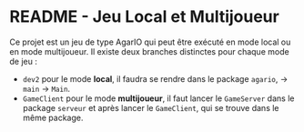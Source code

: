 # README - Jeu Local et Multijoueur

Ce projet est un jeu de type AgarIO qui peut être exécuté en mode local ou en mode multijoueur. Il existe deux branches distinctes pour chaque mode de jeu : 

- `dev2` pour le mode **local**, il faudra se rendre dans le package `agario`, -> `main` -> `Main`.
- `GameClient` pour le mode **multijoueur**, il faut lancer le `GameServer` dans le package `serveur` et après lancer le `GameClient`, qui se trouve dans le même package.
